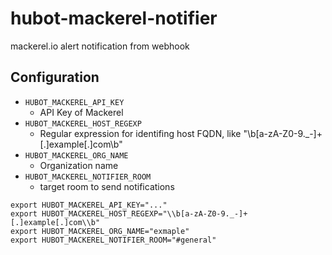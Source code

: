 # hubot-mackerel-notifier

mackerel.io alert notification from webhook

## Configuration

* `HUBOT_MACKEREL_API_KEY`
  * API Key of Mackerel
* `HUBOT_MACKEREL_HOST_REGEXP`
  * Regular expression for identifing host FQDN, like "\\b[a-zA-Z0-9._-]+[.]example[.]com\\b"
* `HUBOT_MACKEREL_ORG_NAME`
  * Organization name
* `HUBOT_MACKEREL_NOTIFIER_ROOM`
  * target room to send notifications

```
export HUBOT_MACKEREL_API_KEY="..."
export HUBOT_MACKEREL_HOST_REGEXP="\\b[a-zA-Z0-9._-]+[.]example[.]com\\b"
export HUBOT_MACKEREL_ORG_NAME="exmaple"
export HUBOT_MACKEREL_NOTIFIER_ROOM="#general"
```